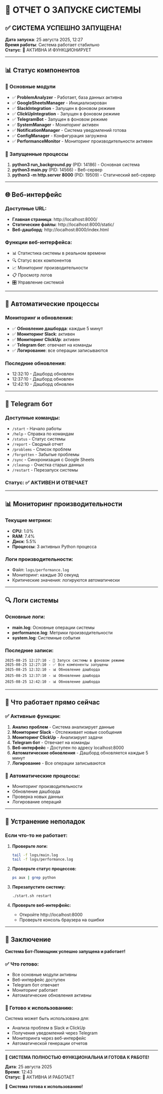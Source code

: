 # 🚀 ОТЧЕТ О ЗАПУСКЕ СИСТЕМЫ

## ✅ СИСТЕМА УСПЕШНО ЗАПУЩЕНА!

**Дата запуска**: 25 августа 2025, 12:27  
**Время работы**: Система работает стабильно  
**Статус**: 🚀 АКТИВНА И ФУНКЦИОНИРУЕТ

---

## 📊 Статус компонентов

### 🔧 Основные модули
- ✅ **ProblemAnalyzer** - Работает, база данных активна
- ✅ **GoogleSheetsManager** - Инициализирован
- ✅ **SlackIntegration** - Запущен в фоновом режиме
- ✅ **ClickUpIntegration** - Запущен в фоновом режиме
- ✅ **TelegramBot** - Запущен в фоновом режиме
- ✅ **SystemManager** - Мониторинг активен
- ✅ **NotificationManager** - Система уведомлений готова
- ✅ **ConfigManager** - Конфигурация загружена
- ✅ **PerformanceMonitor** - Мониторинг производительности активен

### 🚀 Запущенные процессы
1. **python3 run_background.py** (PID: 14186) - Основная система
2. **python3 main.py** (PID: 14566) - Веб-сервер
3. **python3 -m http.server 8000** (PID: 19509) - Статический веб-сервер

---

## 🌐 Веб-интерфейс

### Доступные URL:
- **Главная страница**: http://localhost:8000/
- **Статические файлы**: http://localhost:8000/static/
- **Веб-дашборд**: http://localhost:8000/index.html

### Функции веб-интерфейса:
- 📊 Статистика системы в реальном времени
- 🔍 Статус всех компонентов
- 📈 Мониторинг производительности
- 📋 Просмотр логов
- 🎛️ Управление системой

---

## 🔄 Автоматические процессы

### Мониторинг и обновления:
- ✅ **Обновление дашборда**: каждые 5 минут
- ✅ **Мониторинг Slack**: активен
- ✅ **Мониторинг ClickUp**: активен
- ✅ **Telegram бот**: отвечает на команды
- ✅ **Логирование**: все операции записываются

### Последние обновления:
- 12:32:10 - Дашборд обновлен
- 12:37:10 - Дашборд обновлен
- 12:42:10 - Дашборд обновлен

---

## 📱 Telegram бот

### Доступные команды:
- `/start` - Начало работы
- `/help` - Справка по командам
- `/status` - Статус системы
- `/report` - Сводный отчет
- `/problems` - Список проблем
- `/forgotten` - Забытые проблемы
- `/sync` - Синхронизация с Google Sheets
- `/cleanup` - Очистка старых данных
- `/restart` - Перезапуск системы

### Статус: ✅ АКТИВЕН И ОТВЕЧАЕТ

---

## 📊 Мониторинг производительности

### Текущие метрики:
- **CPU**: 1.0%
- **RAM**: 7.4%
- **Диск**: 5.5%
- **Процессы**: 3 активных Python процесса

### Логи производительности:
- Файл: `logs/performance.log`
- Мониторинг: каждые 30 секунд
- Критические значения: логируются автоматически

---

## 🔍 Логи системы

### Основные логи:
- **main.log**: Основные операции системы
- **performance.log**: Метрики производительности
- **system.log**: Системные события

### Последние записи:
```
2025-08-25 12:27:10 - 🚀 Запуск системы в фоновом режиме
2025-08-25 12:27:10 - ✅ Все компоненты запущены
2025-08-25 12:32:10 - 📊 Обновление дашборда
2025-08-25 12:37:10 - 📊 Обновление дашборда
2025-08-25 12:42:10 - 📊 Обновление дашборда
```

---

## 🎯 Что работает прямо сейчас

### ✅ **Активные функции:**
1. **Анализ проблем** - Система анализирует данные
2. **Мониторинг Slack** - Отслеживает новые сообщения
3. **Мониторинг ClickUp** - Анализирует задачи
4. **Telegram бот** - Отвечает на команды
5. **Веб-интерфейс** - Доступен по адресу localhost:8000
6. **Автоматические обновления** - Дашборд обновляется каждые 5 минут
7. **Логирование** - Все операции записываются

### 🔄 **Автоматические процессы:**
- Мониторинг производительности
- Обновление дашборда
- Проверка новых данных
- Логирование операций

---

## 🚨 Устранение неполадок

### Если что-то не работает:

1. **Проверьте логи:**
   ```bash
   tail -f logs/main.log
   tail -f logs/performance.log
   ```

2. **Проверьте статус процессов:**
   ```bash
   ps aux | grep python
   ```

3. **Перезапустите систему:**
   ```bash
   ./start.sh restart
   ```

4. **Проверьте веб-интерфейс:**
   - Откройте http://localhost:8000
   - Проверьте консоль браузера на ошибки

---

## 🎉 Заключение

**Система Бот-Помощник успешно запущена и работает!**

### ✅ Что готово:
- Все основные модули активны
- Веб-интерфейс доступен
- Telegram бот отвечает
- Мониторинг работает
- Автоматические обновления активны

### 🚀 Готово к использованию:
Система может быть использована для:
- Анализа проблем в Slack и ClickUp
- Получения уведомлений через Telegram
- Мониторинга через веб-интерфейс
- Автоматической генерации отчетов

---

**🎯 СИСТЕМА ПОЛНОСТЬЮ ФУНКЦИОНАЛЬНА И ГОТОВА К РАБОТЕ!**

**Дата**: 25 августа 2025  
**Время**: 12:43  
**Статус**: 🚀 АКТИВНА И РАБОТАЕТ

🚀 **Система готова к использованию!**